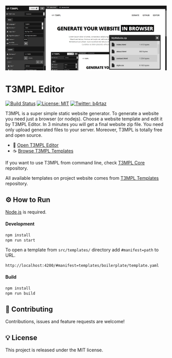 ![T3MPL Editor](t3mpl-editor.png)

# T3MPL Editor

[![Build Status](https://travis-ci.org/b4rtaz/t3mpl-editor.svg?branch=master)](https://travis-ci.org/b4rtaz/t3mpl-editor) [![License: MIT](https://img.shields.io/github/license/mashape/apistatus.svg)](/LICENSE) [![Twitter: b4rtaz](https://img.shields.io/twitter/follow/b4rtaz.svg?style=social)](https://twitter.com/b4rtaz)

T3MPL is a super simple static website generator. To generate a website you need just a browser (or nodejs). Choose a website template and edit it by T3MPL Editor. In 3 minutes you will get a final website zip file. You need only upload generated files to your server. Moreover, T3MPL is totally free and open source.

* 🍕 [Open T3MPL Editor](https://t3mpl.n4no.com/editor/#manifest=../templates/t3mpl-one/template.yaml)
* ☕ [Browse T3MPL Templates](https://t3mpl.n4no.com/)

If you want to use T3MPL from command line, check [T3MPL Core](https://github.com/b4rtaz/t3mpl-core) repository.

All available templates on project website comes from [T3MPL Templates](https://github.com/b4rtaz/t3mpl-templates) repository.

## ⚙️ How to Run

[Node.js](https://nodejs.org/en/) is required.

#### Development

```
npm install
npm run start
```

To open a template from `src/templates/` directory add `#manifest=path` to URL.

`http://localhost:4200/#manifest=templates/boilerplate/template.yaml`

#### Build

```
npm install
npm run build
```

## 🤝 Contributing

Contributions, issues and feature requests are welcome!

## 💡 License

This project is released under the MIT license.
